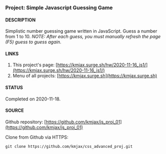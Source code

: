 ### Project: Simple Javascript Guessing Game


#### DESCRIPTION

Simplistic number guessing game written in JavaScript. Guess a number from 1 to 10. _NOTE: After each guess, you must manually refresh the page (F5) guess to guess again_.


#### LINKS

1. This project's page:  [https://kmjax.surge.sh/hw/2020-11-16_js1/](https://kmjax.surge.sh/hw/2020-11-16_js1/)
1. Menu of all projects:  [https://kmjax.surge.sh](https://kmjax.surge.sh)

#### STATUS

Completed on 2020-11-18.


#### SOURCE

Github repository: [https://github.com/kmjax/js_proj_01](https://github.com/kmjax/js_proj_01)

Clone from Github via HTTPS:

`git clone https://github.com/kmjax/css_advanced_proj.git`
